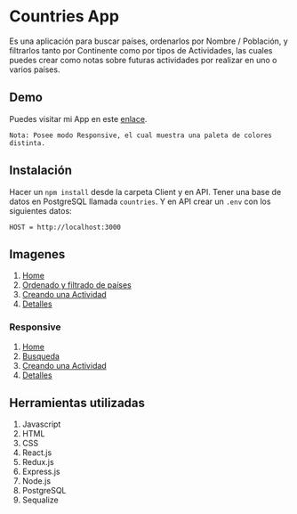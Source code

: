 # Countries App

Es una aplicación para buscar países, ordenarlos por Nombre / Población,  y filtrarlos tanto por Continente como por tipos de Actividades, las cuales puedes crear como notas sobre futuras actividades por realizar en uno o varios países.

## Demo

Puedes visitar mi App en este [enlace](https://maxi-countries.web.app/).
``` 
Nota: Posee modo Responsive, el cual muestra una paleta de colores distinta. 
```
## Instalación
Hacer un ```npm install``` desde la carpeta Client y en API. Tener una base de datos en PostgreSQL llamada ```countries```.
Y en API crear un ```.env``` con los siguientes datos:
```
HOST = http://localhost:3000
``` 
## Imagenes
1) [Home](https://i.ibb.co/NrKRRht/Countries-APP-images.png)
2) [Ordenado y filtrado de países](https://i.ibb.co/2M52hYV/ordenado.png)
3) [Creando una Actividad](https://i.ibb.co/XjRfyXC/crear.png)
4) [Detalles](https://i.ibb.co/4Vrp0RM/detalles.png)
### Responsive 
1) [Home](https://i.ibb.co/8YpkdNg/r1.jpg)
2) [Busqueda](https://i.ibb.co/4jN7PpB/r2.jpg)
3) [Creando una Actividad](https://i.ibb.co/10ZvJyn/r3.jpg)
4) [Detalles](https://i.ibb.co/KyMG9Tk/r4.jpg)
###
## Herramientas utilizadas
1) Javascript
2) HTML
3) CSS
4) React.js
5) Redux.js
6) Express.js
7) Node.js
8) PostgreSQL
9) Sequalize
